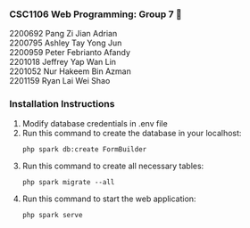 ### CSC1106 Web Programming: Group 7 🤑
2200692 Pang Zi Jian Adrian <br>
2200795 Ashley Tay Yong Jun <br>
2200959 Peter Febrianto Afandy <br>
2201018 Jeffrey Yap Wan Lin <br>
2201052 Nur Hakeem Bin Azman <br>
2201159 Ryan Lai Wei Shao


### Installation Instructions
1. Modify database credentials in .env file
2. Run this command to create the database in your localhost: 
    ```
    php spark db:create FormBuilder
    ```
3. Run this command to create all necessary tables: 
    ```
    php spark migrate --all
    ```
4. Run this command to start the web application: 
    ```
    php spark serve
    ```